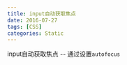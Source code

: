 ```yaml
---
title: input自动获取焦点
date: 2016-07-27
tags: [CSS]
categories: Static
---
```


input自动获取焦点 -- 通过设置`autofocus`